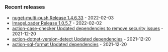 <!-- ### Hi there 👋 -->

### Recent releases
<!-- recent_releases starts -->
* [nuget-multi-push Release 1.4.6.33](https://github.com/credfeto/nuget-multi-push/releases/tag/v1.4.6.33) - 2022-02-03
* [ImageLoader Release 1.0.5.7](https://github.com/credfeto/ImageLoader/releases/tag/v1.0.5.7) - 2022-02-02
* [action-case-checker Updated dependencies to remove security issues](https://github.com/credfeto/action-case-checker/releases/tag/v1.2.0) - 2021-12-20
* [action-dotnet-version-detect Updated dependencies](https://github.com/credfeto/action-dotnet-version-detect/releases/tag/v1.2.0) - 2021-12-20
* [action-sql-format Updated dependencies](https://github.com/credfeto/action-sql-format/releases/tag/v1.3.0) - 2021-12-20
<!-- recent_releases ends -->


<!--
**credfeto/credfeto** is a ✨ _special_ ✨ repository because its `README.md` (this file) appears on your GitHub profile.

Here are some ideas to get you started:

- 🔭 I’m currently working on ...
- 🌱 I’m currently learning ...
- 👯 I’m looking to collaborate on ...
- 🤔 I’m looking for help with ...
- 💬 Ask me about ...
- 📫 How to reach me: ...
- 😄 Pronouns: ...
- ⚡ Fun fact: ...
-->
